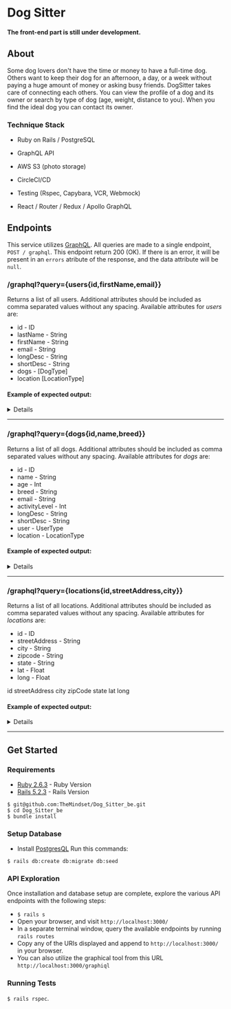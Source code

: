 # Dog Sitter

#### The front-end part is still under development. 

## About

Some dog lovers don't have the time or money to have a full-time dog. Others want to keep their dog for an afternoon, a day, or a week without paying a huge amount of money or asking busy friends. DogSitter takes care of connecting each others. You can view the profile of a dog and its owner or search by type of dog (age, weight, distance to you). When you find the ideal dog you can contact its owner.

### Technique Stack

* Ruby on Rails / PostgreSQL

* GraphQL API

* AWS S3 (photo storage)

* CircleCI/CD

* Testing (Rspec, Capybara, VCR, Webmock)

* React / Router / Redux / Apollo GraphQL

## Endpoints

This service utilizes [GraphQL](https://graphql.org/). All queries are made to a single endpoint, `POST / graphql`. This endpoint return 200 (OK). If there is an error, it will be present in an `errors` atribute of the response, and the data attribute will be `null`.

### /graphql?query={users{id,firstName,email}}

Returns a list of all users. Additional attributes should be included as comma separated values without any spacing.
Available attributes for _users_ are:

* id - ID
* lastName - String
* firstName - String
* email - String
* longDesc - String
* shortDesc - String
* dogs - [DogType]
* location [LocationType]

#### Example of expected output:

<details>

```json
{
    "data": {
        "users": [
            {
                "id": "1",
                "firstName": "Sharen",
                "email": "taylor@jacobi.biz"
            },
            {
                "id": "2",
                "firstName": "Troy",
                "email": "ozell_schmidt@wunschtoy.info"
            },
            {
                "id": "3",
                "firstName": "Vito",
                "email": "deneen@dibbert.biz"
            },
            {
                "id": "4",
                "firstName": "Jermaine",
                "email": "kacey@kunde.name"
            }
        ]
    }
}

```
</details>

---

### /graphql?query={dogs{id,name,breed}}

Returns a list of all dogs. Additional attributes should be included as comma separated values without any spacing.
Available attributes for _dogs_ are:

* id - ID
* name - String
* age - Int
* breed - String
* email - String
* activityLevel - Int
* longDesc - String
* shortDesc - String
* user - UserType
* location - LocationType


#### Example of expected output:

<details>

```json
{
    "data": {
        "dogs": [
            {
                "id": "1",
                "name": "Seurat",
                "breed": "Newfoundland"
            },
            {
                "id": "2",
                "name": "Diego Rivera",
                "breed": "Bull Mastiff"
            },
            {
                "id": "3",
                "name": "Ansel Adams",
                "breed": "Fox Terrier"
            }
        ]
    }
}

```
</details>

---

### /graphql?query={locations{id,streetAddress,city}}

Returns a list of all locations. Additional attributes should be included as comma separated values without any spacing.
Available attributes for _locations_ are:

* id - ID
* streetAddress - String
* city - String
* zipcode - String
* state - String
* lat - Float
* long - Float

id
streetAddress
city
zipCode
state
lat
long

#### Example of expected output:

<details>

```json
{
  "data": {
    "locations": [
      {
        "id": "1",
        "streetAddress": "561 Osvaldo Rapid",
        "city": "Lake Justina"
      },
      {
        "id": "2",
        "streetAddress": "2259 Turcotte Way",
        "city": "South Ronnie"
      },
      {
        "id": "3",
        "streetAddress": "4493 Ngan Walks",
        "city": "Raynorland"
      },
      {
        "id": "4",
        "streetAddress": "81482 Donald Place",
        "city": "Karrenbury"
      }
    ]
  }
}
```
</details>

---

## Get Started

### Requirements

* [Ruby 2.6.3](https://www.ruby-lang.org/en/downloads/) - Ruby Version
* [Rails 5.2.3](https://rubyonrails.org/) - Rails Version

```shell
$ git@github.com:TheMindset/Dog_Sitter_be.git
$ cd Dog_Sitter_be
$ bundle install
```

### Setup Database

* Install [PostgresQL](https://www.postgresql.org/download/)
Run this commands:

```shell
$ rails db:create db:migrate db:seed
```

### API Exploration

Once installation and database setup are complete, explore the various API endpoints with the following steps:
* `$ rails s`
* Open your browser, and visit `http://localhost:3000/`
* In a separate terminal window, query the available endpoints by running `rails routes`
* Copy any of the URIs displayed and append to `http://localhost:3000/` in your browser.
* You can also utilize the graphical tool from this URL `http://localhost:3000/graphiql`

### Running Tests

`$ rails rspec`.

